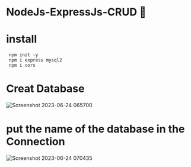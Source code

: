 # NodeJs-ExpressJs-CRUD 	:rocket:
# install 
```
 npm init -y
 npm i express mysql2
 npm i cors
```

# Creat Database

![Screenshot 2023-06-24 065700](https://github.com/mody19765/Full-Stack-Project--CRUD-Operations/assets/73292867/b0abefd1-8db0-4d15-8a1f-408bd4cf7379)


# put the name of the database in the Connection 
![Screenshot 2023-06-24 070435](https://github.com/mody19765/Full-Stack-Project--CRUD-Operations/assets/73292867/3e6af62a-c7c8-4acc-8f13-07f9618c0c31)



